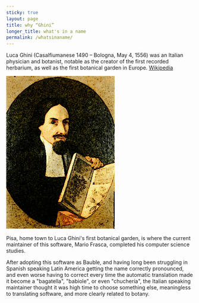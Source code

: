 ```yaml
---
sticky: true
layout: page
title: why “Ghini”
longer_title: what's in a name
permalink: /whatsinaname/
---
```



Luca Ghini (Casalfiumanese 1490 – Bologna, May 4, 1556) was an Italian
physician and botanist, notable as the creator of the first recorded
herbarium, as well as the first botanical garden in
Europe. [Wikipedia](https://en.wikipedia.org/wiki/Luca_Ghini)

![image-title-here](/images/Ghini-burn.jpg)

Pisa, home town to Luca Ghini's first botanical garden, is where the current
maintainer of this software, Mario Frasca, completed his computer science
studies.

After adopting this software as Bauble, and having long been struggling in
Spanish speaking Latin America getting the name correctly pronounced, and
even worse having to correct every time the automatic translation made it
become a "bagatella", "babiole", or even "chuchería", the Italian speaking
maintainer thought it was high time to choose something else, meaningless to
translating software, and more clearly related to botany.
